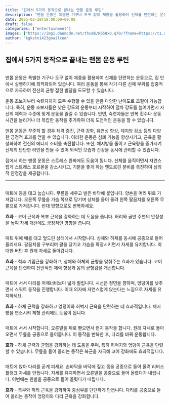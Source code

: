 ```yaml
---
title: "집에서 5가지 동작으로 끝내는 맨몸 운동 루틴"
description: "맨몸 운동은 특별한 기구나 도구 없이 체중을 활용하여 신체를 단련하는 운동으로, 집 안에서 실행하기에 최적화되어 있습니다. 여러 운동을 통해 각기 다른 신체 부위를 집중적으로 자극하여 전신의 균형 잡힌 발달을 도모할 수 있습니다."
date: 2025-02-28T18:00:00+09:00
draft: false
categories: ["entertainment"]
images: ["https://img1.daumcdn.net/thumb/R658x0.q70/?fname=https://t1.daumcdn.net/news/202501/04/tenbody/20250104073011187qbco.jpg", "https://t1.daumcdn.net/news/202501/04/tenbody/20250104073011529qbwr.gif", "https://t1.daumcdn.net/news/202501/04/tenbody/20250104073011854sydw.gif", "https://t1.daumcdn.net/news/202501/04/tenbody/20250104073012156ikrs.gif", "https://t1.daumcdn.net/news/202501/04/tenbody/20250104073012384hlzv.gif"]
author: "kgkstn1423gmailcom"
---
```


<h2 >집에서 5가지 동작으로 끝내는 맨몸 운동 루틴</h2> <figure ><img src="https://img1.daumcdn.net/thumb/R658x0.q70/?fname=https://t1.daumcdn.net/news/202501/04/tenbody/20250104073011187qbco.jpg" alt=""/></figure> <p>맨몸 운동은 특별한 기구나 도구 없이 체중을 활용하여 신체를 단련하는 운동으로, 집 안에서 실행하기에 최적화되어 있습니다. 여러 운동을 통해 각기 다른 신체 부위를 집중적으로 자극하여 전신의 균형 잡힌 발달을 도모할 수 있습니다.</p> <p>운동 초보자부터 숙련자까지 모두 수행할 수 있을 만큼 다양한 난이도로 조절이 가능합니다. 특히, 운동 초보자들은 낮은 강도의 운동부터 시작하여 점차 강도를 높여가면서 자신의 체력과 수준에 맞게 운동을 즐길 수 있습니다. 반면, 숙련자들은 반복 횟수나 운동 시간을 늘리거나 더 복잡한 동작을 추가하여 더욱 도전적인 운동을 할 수 있습니다.</p> <p>맨몸 운동은 꾸준히 할 경우 체력 증진, 근력 강화, 유연성 향상, 체지방 감소 등의 다양한 긍정적 효과를 얻을 수 있습니다. 이러한 운동은 심폐 기능을 향상시키고, 근육을 활성화하여 전신의 에너지 소비를 촉진합니다. 또한, 체지방을 줄이고 근육량을 증가시켜 신체의 탄탄한 라인을 만들 수 있어 외적인 모습과 건강을 동시에 관리할 수 있습니다.</p> <p>집에서 하는 맨몸 운동은 스트레스 완화에도 도움이 됩니다. 신체를 움직이면서 자연스럽게 스트레스 호르몬을 감소시키고, 기분을 좋게 하는 엔도르핀 분비를 촉진하여 심리적 안정감을 제공합니다.</p> <hr /> <figure ><img src="https://t1.daumcdn.net/news/202501/04/tenbody/20250104073011529qbwr.gif" alt=""/></figure> <p>매트에 등을 대고 눕습니다. 무릎을 세우고 발은 바닥에 붙입니다. 양손을 머리 뒤로 가져갑니다. 오른쪽 무릎을 가슴 쪽으로 당기며 상체를 들어 올려 왼쪽 팔꿈치를 오른쪽 무릎으로 가져갑니다. 반대 방향으로도 반복하세요.</p> <p><strong>효과</strong> - 코어 근육과 복부 근육을 강화하는 데 도움을 줍니다. 허리와 골반 주변의 안정성을 높여 자세 개선에도 긍정적인 영향을 줍니다.</p> <figure ><img src="https://t1.daumcdn.net/news/202501/04/tenbody/20250104073011854sydw.gif" alt=""/></figure> <p>매트 위에 배를 대고 엎드린 상태에서 시작합니다. 상체와 하체를 동시에 공중으로 들어 올리세요. 팔꿈치를 구부리며 팔을 당기고 가슴을 확장시키면서 자세를 유지합니다. 최대한 버틴 후 원래 자세로 돌아갑니다.</p> <p><strong>효과</strong> - 척추 기립근을 강화하고, 상체와 하체의 균형을 맞춰주는 효과가 있습니다. 코어 근육을 단련하여 전반적인 체력 향상과 몸의 균형감을 개선합니다.</p> <figure ><img src="https://t1.daumcdn.net/news/202501/04/tenbody/20250104073012156ikrs.gif" alt=""/></figure> <p>매트에 서서 다리를 어깨너비보다 넓게 벌립니다. 시선은 정면을 향하며, 엉덩이를 낮추면서 스쿼트 동작을 진행합니다. 이때 의자에 자연스럽게 앉는다는 느낌으로 자세를 유지하세요.</p> <p><strong>효과</strong> - 하체 근력을 강화하고 엉덩이와 허벅지 근육을 단련하는 데 효과적입니다. 체지방을 연소시켜 체형 관리에도 도움이 됩니다.</p> <figure ><img src="https://t1.daumcdn.net/news/202501/04/tenbody/20250104073012384hlzv.gif" alt=""/></figure> <p>매트에 서서 시작합니다. 오른발을 뒤로 뻗으면서 런지 동작을 합니다. 원래 자세로 돌아오면서 무릎을 공중으로 들어줍니다. 이 동작을 반복한 후, 다리를 바꿔 운동합니다.</p> <p><strong>효과</strong> - 하체 근력과 균형을 강화하는 데 도움을 주며, 특히 허벅지와 엉덩이 근육을 단련할 수 있습니다. 무릎을 들어 올리는 동작은 복근을 자극해 코어 강화에도 효과적입니다.</p> <figure ><img src="https://t1.daumcdn.net/news/202501/04/tenbody/20250104073012753mdsh.gif" alt=""/></figure> <p>매트에 앉아 다리를 곧게 펴세요. 손바닥을 바닥에 짚고 몸을 공중으로 들어 올려 리버스 플랭크 자세를 만듭니다. 자세를 유지하면서 오른발을 공중으로 들어 올렸다가 내립니다. 이번에는 왼발을 공중으로 들어 올렸다가 내립니다.</p> <p><strong>효과</strong> - 복부와 허리 근육을 강화하여 중심부를 단단하게 만듭니다. 다리를 공중으로 들어 올리는 동작이 엉덩이와 다리 근육을 강화합니다.</p>